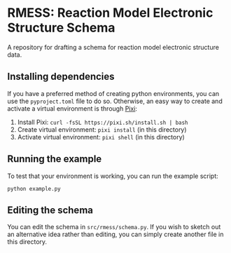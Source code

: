 # RMESS: Reaction Model Electronic Structure Schema

A repository for drafting a schema for reaction model electronic structure data.

## Installing dependencies

If you have a preferred method of creating python environments, you can use the
`pyproject.toml` file to do so.
Otherwise, an easy way to create and activate a virtual environment is through
[Pixi](https://pixi.sh/latest/):
1. Install Pixi: `curl -fsSL https://pixi.sh/install.sh | bash`
2. Create virtual environment: `pixi install` (in this directory)
3. Activate virtual environment: `pixi shell` (in this directory)

## Running the example

To test that your environment is working, you can run the example script:
```
python example.py
```

## Editing the schema

You can edit the schema in `src/rmess/schema.py`. If you wish to sketch out an
alternative idea rather than editing, you can simply create another file in this
directory.

